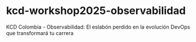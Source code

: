 # kcd-workshop2025-observabilidad
KCD Colombia - Observabilidad: El eslabón perdido en la evolución DevOps que transformará tu carrera
